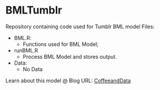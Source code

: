 # BMLTumblr
Repository containing code used for Tumblr BML model
Files: 
* BML.R:
  * Functions used for BML Model;
* runBML.R
  * Process BML Model and stores output.
* Data:
  * No Data

Learn about this model @
Blog URL: [CoffeeandData](coffeeanddata.tumblr.com)

